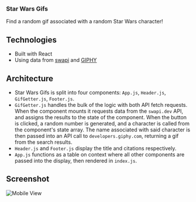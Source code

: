 ### Star Wars Gifs
Find a random gif associated with a random Star Wars character!

## Technologies
  * Built with React
  * Using data from [swapi](https://swapi.dev/) and [GIPHY](https://developers.giphy.com/)

## Architecture
  * Star Wars Gifs is split into four components: ```App.js```, ```Header.js```, ```GifGetter.js```, ```Footer.js```.
  * ```GifGetter.js``` handles the bulk of the logic with both API fetch requests. When the component mounts it requests data from the ```swapi.dev``` API, and assigns the results to the state of the component. When the button is clicked, a random number is generated, and a character is called from the component's state array. The name associated with said character is then passed into an API call to ```developers.giphy.com```, returning a gif from the search results.
  * ```Header.js``` and ```Footer.js``` display the title and citations respectively.
  * ```App.js``` functions as a table on context where all other components are passed into the display, then rendered in ```index.js```.

## Screenshot
![Mobile View](https://media.giphy.com/media/oRN4jLMJjHdSt4Gc5U/giphy.gif)
